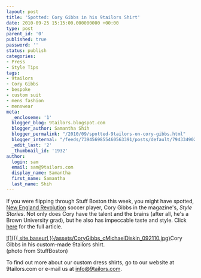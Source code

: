 ```yaml
---
layout: post
title: 'Spotted: Cory Gibbs in his 9tailors Shirt'
date: 2010-09-25 15:15:00.000000000 +00:00
type: post
parent_id: '0'
published: true
password: ''
status: publish
categories:
- Press
- Style Tips
tags:
- 9tailors
- Cory Gibbs
- bespoke
- custom suit
- mens fashion
- menswear
meta:
  _encloseme: '1'
  blogger_blog: 9tailors.blogspot.com
  blogger_author: Samantha Shih
  blogger_permalink: "/2010/09/spotted-9tailors-on-cory-gibbs.html"
  blogger_internal: "/feeds/7394569855460563391/posts/default/7943349021878804344"
  _edit_last: '2'
  _thumbnail_id: '1932'
author:
  login: sam
  email: sam@9tailors.com
  display_name: Samantha
  first_name: Samantha
  last_name: Shih
---
```

If you were flipping through Stuff Boston this week, you might have spotted, [New England Revolution](http://www.revolutionsoccer.net/index.cfm) soccer player, Cory Gibbs in the magazine's, _Style Stories_. Not only does Cory have the talent and the brains (after all, he's a Brown University grad), but he also has impeccable taste and style. Click [here](http://stuffboston.com/stuffboston/archive/2010/09/20/style-stories.aspx) for the full article.

[![]({{ site.baseurl }}/assets/CoryGibbs_cMichaelDiskin_092110.jpg)](http://thephoenix.com/BLOGS/blogs/stuffboston/CoryGibbs_cMichaelDiskin_092110.jpg)Cory Gibbs in his custom-made 9tailors shirt.  
(photo from StuffBoston)  

To find out more about our custom dress shirts, go to our website at 9tailors.com or e-mail us at info@9tailors.com.